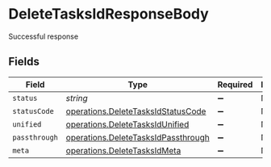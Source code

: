 # DeleteTasksIdResponseBody

Successful response


## Fields

| Field                                                                                      | Type                                                                                       | Required                                                                                   | Description                                                                                |
| ------------------------------------------------------------------------------------------ | ------------------------------------------------------------------------------------------ | ------------------------------------------------------------------------------------------ | ------------------------------------------------------------------------------------------ |
| `status`                                                                                   | *string*                                                                                   | :heavy_minus_sign:                                                                         | N/A                                                                                        |
| `statusCode`                                                                               | [operations.DeleteTasksIdStatusCode](../../models/operations/deletetasksidstatuscode.md)   | :heavy_minus_sign:                                                                         | N/A                                                                                        |
| `unified`                                                                                  | [operations.DeleteTasksIdUnified](../../models/operations/deletetasksidunified.md)         | :heavy_minus_sign:                                                                         | N/A                                                                                        |
| `passthrough`                                                                              | [operations.DeleteTasksIdPassthrough](../../models/operations/deletetasksidpassthrough.md) | :heavy_minus_sign:                                                                         | N/A                                                                                        |
| `meta`                                                                                     | [operations.DeleteTasksIdMeta](../../models/operations/deletetasksidmeta.md)               | :heavy_minus_sign:                                                                         | N/A                                                                                        |
